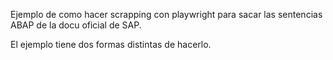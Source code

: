Ejemplo de como hacer scrapping con playwright para sacar las sentencias ABAP de la docu oficial de SAP. 

El ejemplo tiene dos formas distintas de hacerlo.
